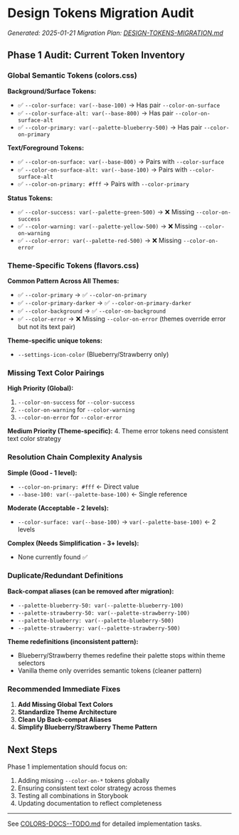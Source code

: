 # Design Tokens Migration Audit

_Generated: 2025-01-21_
_Migration Plan: [DESIGN-TOKENS-MIGRATION.md](DESIGN-TOKENS-MIGRATION.md)_

## Phase 1 Audit: Current Token Inventory

### Global Semantic Tokens (colors.css)
**Background/Surface Tokens:**
- ✅ `--color-surface: var(--base-100)` → Has pair `--color-on-surface`
- ✅ `--color-surface-alt: var(--base-800)` → Has pair `--color-on-surface-alt`
- ✅ `--color-primary: var(--palette-blueberry-500)` → Has pair `--color-on-primary`

**Text/Foreground Tokens:**
- ✅ `--color-on-surface: var(--base-800)` → Pairs with `--color-surface`
- ✅ `--color-on-surface-alt: var(--base-100)` → Pairs with `--color-surface-alt`
- ✅ `--color-on-primary: #fff` → Pairs with `--color-primary`

**Status Tokens:**
- ✅ `--color-success: var(--palette-green-500)` → ❌ Missing `--color-on-success`
- ✅ `--color-warning: var(--palette-yellow-500)` → ❌ Missing `--color-on-warning`
- ✅ `--color-error: var(--palette-red-500)` → ❌ Missing `--color-on-error`

### Theme-Specific Tokens (flavors.css)
**Common Pattern Across All Themes:**
- ✅ `--color-primary` → ✅ `--color-on-primary`
- ✅ `--color-primary-darker` → ✅ `--color-on-primary-darker`
- ✅ `--color-background` → ✅ `--color-on-background`
- ✅ `--color-error` → ❌ Missing `--color-on-error` (themes override error but not its text pair)

**Theme-specific unique tokens:**
- `--settings-icon-color` (Blueberry/Strawberry only)

### Missing Text Color Pairings

**High Priority (Global):**
1. `--color-on-success` for `--color-success`
2. `--color-on-warning` for `--color-warning`
3. `--color-on-error` for `--color-error`

**Medium Priority (Theme-specific):**
4. Theme error tokens need consistent text color strategy

### Resolution Chain Complexity Analysis

**Simple (Good - 1 level):**
- `--color-on-primary: #fff` ← Direct value
- `--base-100: var(--palette-base-100)` ← Single reference

**Moderate (Acceptable - 2 levels):**
- `--color-surface: var(--base-100)` → `var(--palette-base-100)` ← 2 levels

**Complex (Needs Simplification - 3+ levels):**
- None currently found ✅

### Duplicate/Redundant Definitions

**Back-compat aliases (can be removed after migration):**
- `--palette-blueberry-50: var(--palette-blueberry-100)`
- `--palette-strawberry-50: var(--palette-strawberry-100)`
- `--palette-blueberry: var(--palette-blueberry-500)`
- `--palette-strawberry: var(--palette-strawberry-500)`

**Theme redefinitions (inconsistent pattern):**
- Blueberry/Strawberry themes redefine their palette stops within theme selectors
- Vanilla theme only overrides semantic tokens (cleaner pattern)

### Recommended Immediate Fixes

1. **Add Missing Global Text Colors**
2. **Standardize Theme Architecture**
3. **Clean Up Back-compat Aliases**
4. **Simplify Blueberry/Strawberry Theme Pattern**

## Next Steps

Phase 1 implementation should focus on:
1. Adding missing `--color-on-*` tokens globally
2. Ensuring consistent text color strategy across themes
3. Testing all combinations in Storybook
4. Updating documentation to reflect completeness

---

See [COLORS-DOCS--TODO.md](design-system/src/styles/COLORS-DOCS--TODO.md) for detailed implementation tasks.
